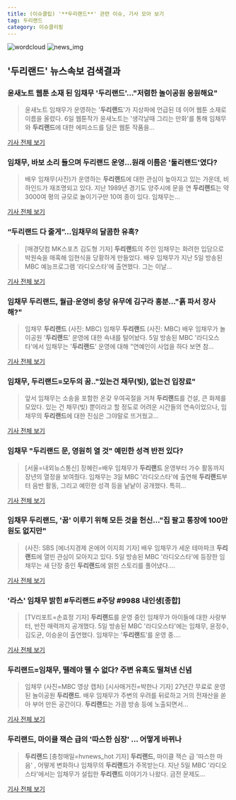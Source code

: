 ```yaml
---
title: (이슈클립) '**두리랜드**' 관련 이슈, 기사 모아 보기
tag: 두리랜드
category: 이슈클리핑
---
```

![wordcloud](https://s3.ap-northeast-2.amazonaws.com/lyrics101-wordcloud/2018-09-06-1536213961.png)
![news_img](https://user-images.githubusercontent.com/42597476/44507050-1206f400-a6e4-11e8-8d98-7ffbfebb353f.png)
## **'**두리랜드**'** 뉴스속보 검색결과
### 윤새노트 웹툰 소재 된 임채무 '**두리랜드**'…"저렴한 놀이공원 응원해요"

>윤새노트 임채무가 운영하는 '**두리랜드**'가 지상파에 언급된 데 이어 웹툰 소재로 이름을 올렸다. 6일 웹툰작가 윤새노트는 '생각날때 그리는 만화'를 통해 임채무와 **두리랜드**에 대한 에피소드를 담은 웹툰 작품을...

<a href="http://www.betanews.net:8080/article/904937.html" target="_blank">기사 전체 보기</a>

### 임채무, 바보 소리 들으며 **두리랜드** 운영…원래 이름은 '둘리랜드'였다?

>배우 임채무(사진)가 운영하는 **두리랜드**에 대한 관심이 높아지고 있는 가운데, 비하인드가 재조명되고 있다. 지난 1989년 경기도 양주시에 문을 연 **두리랜드**는 약 3000여 평의 규모로 놀이기구만 10여 종이 있다. 임채무는...

<a href="http://www.segye.com/content/html/2018/09/06/20180906003152.html?OutUrl=naver" target="_blank">기사 전체 보기</a>

### “**두리랜드** 다 줄게”…임채무의 달콤한 유혹?

>[매경닷컴 MK스포츠 김도형 기자] **두리랜드**의 주인 임채무는 화려한 입담으로 박원숙을 매혹해 임현식을 당황하게 만들었다. 배우 임채무가 지난 5일 방송된 MBC 예능프로그램 ‘라디오스타’에 출연했다. 그는 이날...

<a href="http://sports.mk.co.kr/view.php?year=2018&no=562470" target="_blank">기사 전체 보기</a>

### 임채무 **두리랜드**, 월급·운영비 충당 유무에 김구라 흥분…"흙 파서 장사해?"

>임채무 **두리랜드** (사진: MBC) 임채무 **두리랜드** (사진: MBC) 배우 임채무가 놀이공원 '**두리랜드**' 운영에 대한 속내를 털어놨다. 5일 방송된 MBC '라디오스타'에서 임채무는 '**두리랜드**' 운영에 대해 "연예인이 사업을 하다 보면 참...

<a href="http://www.dtnews24.com/news/articleView.html?idxno=524662" target="_blank">기사 전체 보기</a>

### 임채무, **두리랜드**=모두의 꿈.."있는건 채무(빚), 없는건 입장료"

>앞서 임채무는 소송을 포함한 온갖 우여곡절을 거쳐 **두리랜드**를 건설, 큰 화제를 모았다. 있는 건 채무(빚) 뿐이라고 할 정도로 어려운 시간들의 연속이었으나, 임채무의 **두리랜드**에 대한 진심은 그야말로 뜨거웠고...

<a href="http://enews24.tving.com/news/article.asp?nsID=1300481" target="_blank">기사 전체 보기</a>

### 임채무 "**두리랜드** 문, 영원히 열 것" 예민한 성격 반전 있다?

>[서울=내외뉴스통신] 장혜린=배우 임채무가 **두리랜드** 운영부터 가수 활동까지 장년의 열정을 보여줬다. 임채무는 3일 MBC '라디오스타'에 출연해 **두리랜드**부터 음반 활동, 그리고 예민한 성격 등을 낱낱이 공개했다. 특히...

<a href="http://www.nbnnews.co.kr/news/articleView.html?idxno=174678" target="_blank">기사 전체 보기</a>

### 임채무 **두리랜드**, '꿈' 이루기 위해 모든 것을 헌신…"집 팔고 통장에 100만 원도 없지만"

>(사진: SBS [에너지경제 온에어 이지희 기자] 배우 임채무가 세운 테마파크 **두리랜드**에 열띤 관심이 모아지고 있다. 5일 방송된 MBC '라디오스타'에 등장한 임채무는 새 단장 중인 **두리랜드**에 얽힌 스토리를 풀어냈다....

<a href="http://www.ekn.kr/news/article_lab.html?no=384718" target="_blank">기사 전체 보기</a>

### '라스' 임채무 밝힌 #**두리랜드** #주당 #9988 내인생[종합]

>[TV리포트=손효정 기자] **두리랜드**를 운영 중인 임채무가 아이들에 대한 사랑부터, 반전 매력까지 공개했다. 5일 방송된 MBC '라디오스타'에는 임채무, 윤정수, 김도균, 이승윤이 출연했다. 임채무는 '**두리랜드**'를 운영 중....

<a href="http://www.tvreport.co.kr/?c=news&m=newsview&idx=1078341" target="_blank">기사 전체 보기</a>

### **두리랜드**=임채무, 뗄레야 뗄 수 없다? 주변 유혹도 떨쳐낸 신념

>임채무 (사진=MBC 영상 캡처) [시사매거진=박한나 기자] 27년간 무료로 운영된 놀이공원 **두리랜드**. 배우 임채무가 주변의 우려를 뒤로하고 거의 전재산을 쏟아 부어 만든 공간이다. **두리랜드**는 가끔 방송 등에 노출되면서...

<a href="http://www.sisamagazine.co.kr/news/articleView.html?idxno=143125" target="_blank">기사 전체 보기</a>

### **두리랜드**, 마이클 잭슨 급의 '따스한 심장' ... 어떻게 바뀌나

>**두리랜드** [충청매일=hvnews_hot 기자] **두리랜드**, 마이클 잭슨 급 '따스한 마음' , 어떻게 변화하나 임채무의 **두리랜드**가 주목받는다. 지난 5일 MBC '라디오스타'에서는 임채무가 설립한 **두리랜드** 이야기가 나왔다. 금전 문제도...

<a href="http://www.ccdn.co.kr/news/articleView.html?idxno=538853" target="_blank">기사 전체 보기</a>


